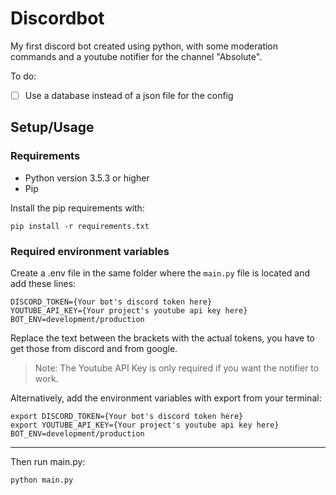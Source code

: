# Discordbot

My first discord bot created using python, with some moderation commands and a youtube notifier for the channel "Absolute".

To do:

- [ ] Use a database instead of a json file for the config

## Setup/Usage

### Requirements

- Python version 3.5.3 or higher
- Pip

Install the pip requirements with:

`pip install -r requirements.txt`

### Required environment variables

Create a .env file in the same folder where the `main.py` file is located and add these lines:

```
DISCORD_TOKEN={Your bot's discord token here}
YOUTUBE_API_KEY={Your project's youtube api key here}
BOT_ENV=development/production
```

Replace the text between the brackets with the actual tokens, you have to get those from discord and from google.

> Note: The Youtube API Key is only required if you want the notifier to work.

Alternatively, add the environment variables with export from your terminal:

```
export DISCORD_TOKEN={Your bot's discord token here}
export YOUTUBE_API_KEY={Your project's youtube api key here}
BOT_ENV=development/production
```

---

Then run main.py:

`python main.py`
